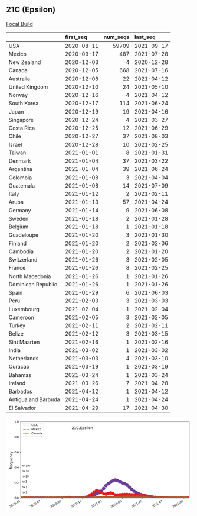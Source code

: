 

## 21C (Epsilon)
[Focal Build](https://nextstrain.org/groups/neherlab/ncov/21C.Epsilon)

|                     | first_seq   |   num_seqs | last_seq   |
|:--------------------|:------------|-----------:|:-----------|
| USA                 | 2020-08-11  |      59709 | 2021-09-17 |
| Mexico              | 2020-09-17  |        487 | 2021-07-28 |
| New Zealand         | 2020-12-03  |          4 | 2020-12-28 |
| Canada              | 2020-12-05  |        668 | 2021-07-16 |
| Australia           | 2020-12-08  |         22 | 2021-04-12 |
| United Kingdom      | 2020-12-10  |         24 | 2021-05-10 |
| Norway              | 2020-12-16  |          4 | 2021-04-12 |
| South Korea         | 2020-12-17  |        114 | 2021-06-24 |
| Japan               | 2020-12-19  |         19 | 2021-04-16 |
| Singapore           | 2020-12-24  |          4 | 2021-03-27 |
| Costa Rica          | 2020-12-25  |         12 | 2021-06-29 |
| Chile               | 2020-12-27  |         37 | 2021-08-03 |
| Israel              | 2020-12-28  |         10 | 2021-02-25 |
| Taiwan              | 2021-01-01  |          8 | 2021-01-31 |
| Denmark             | 2021-01-04  |         37 | 2021-03-22 |
| Argentina           | 2021-01-04  |         39 | 2021-06-24 |
| Colombia            | 2021-01-08  |          3 | 2021-04-04 |
| Guatemala           | 2021-01-08  |         14 | 2021-07-09 |
| Italy               | 2021-01-12  |          2 | 2021-02-11 |
| Aruba               | 2021-01-13  |         57 | 2021-04-24 |
| Germany             | 2021-01-14  |          9 | 2021-06-08 |
| Sweden              | 2021-01-18  |          2 | 2021-01-28 |
| Belgium             | 2021-01-18  |          1 | 2021-01-18 |
| Guadeloupe          | 2021-01-20  |          3 | 2021-01-30 |
| Finland             | 2021-01-20  |          2 | 2021-02-06 |
| Cambodia            | 2021-01-20  |          2 | 2021-01-20 |
| Switzerland         | 2021-01-26  |          3 | 2021-02-05 |
| France              | 2021-01-26  |          8 | 2021-02-25 |
| North Macedonia     | 2021-01-26  |          1 | 2021-01-26 |
| Dominican Republic  | 2021-01-26  |          1 | 2021-01-26 |
| Spain               | 2021-01-29  |          6 | 2021-06-03 |
| Peru                | 2021-02-03  |          3 | 2021-03-03 |
| Luxembourg          | 2021-02-04  |          1 | 2021-02-04 |
| Cameroon            | 2021-02-05  |          3 | 2021-02-05 |
| Turkey              | 2021-02-11  |          2 | 2021-02-11 |
| Belize              | 2021-02-12  |          3 | 2021-03-15 |
| Sint Maarten        | 2021-02-16  |          1 | 2021-02-16 |
| India               | 2021-03-02  |          1 | 2021-03-02 |
| Netherlands         | 2021-03-03  |          4 | 2021-03-10 |
| Curacao             | 2021-03-19  |          1 | 2021-03-19 |
| Bahamas             | 2021-03-24  |          1 | 2021-03-24 |
| Ireland             | 2021-03-26  |          7 | 2021-04-28 |
| Barbados            | 2021-04-12  |          1 | 2021-04-12 |
| Antigua and Barbuda | 2021-04-24  |          1 | 2021-04-24 |
| El Salvador         | 2021-04-29  |         17 | 2021-04-30 |

![Overall trends 21C.Epsilon](/overall_trends_figures/overall_trends_21C.Epsilon.png)
